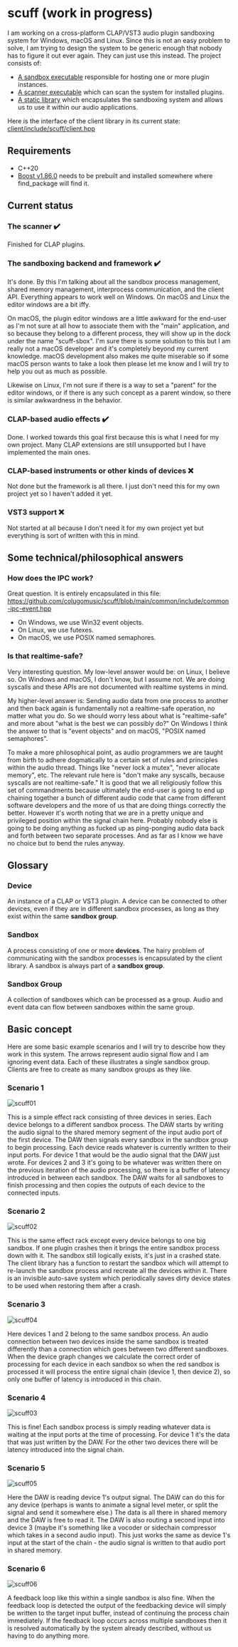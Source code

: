 # scuff (work in progress)
 
I am working on a cross-platform CLAP/VST3 audio plugin sandboxing system for Windows, macOS and Linux. Since this is not an easy problem to solve, I am trying to design the system to be generic enough that nobody has to figure it out ever again. They can just use this instead. The project consists of:
- [A sandbox executable](sbox) responsible for hosting one or more plugin instances.
- [A scanner executable](scan) which can scan the system for installed plugins.
- [A static library](client) which encapsulates the sandboxing system and allows us to use it within our audio applications.

Here is the interface of the client library in its current state: [client/include/scuff/client.hpp](client/include/scuff/client.hpp)

## Requirements

- C++20
- [Boost v1.86.0](https://www.boost.org/users/history/version_1_86_0.html) needs to be prebuilt and installed somewhere where find_package will find it.

## Current status

### The scanner ✔️
Finished for CLAP plugins.

### The sandboxing backend and framework ✔️
It's done. By this I'm talking about all the sandbox process management, shared memory management, interprocess communication, and the client API. Everything appears to work well on Windows. On macOS and Linux the editor windows are a bit iffy.

On macOS, the plugin editor windows are a little awkward for the end-user as I'm not sure at all how to associate them with the "main" application, and so because they belong to a different process, they will show up in the dock under the name "scuff-sbox". I'm sure there is some solution to this but I am really not a macOS developer and it's completely beyond my current knowledge. macOS development also makes me quite miserable so if some macOS person wants to take a look then please let me know and I will try to help you out as much as possible.

Likewise on Linux, I'm not sure if there is a way to set a "parent" for the editor windows, or if there is any such concept as a parent window, so there is similar awkwardness in the behavior.

### CLAP-based audio effects ✔️
Done. I worked towards this goal first because this is what I need for my own project. Many CLAP extensions are still unsupported but I have implemented the main ones.

### CLAP-based instruments or other kinds of devices ❌
Not done but the framework is all there. I just don't need this for my own project yet so I haven't added it yet.

### VST3 support ❌
Not started at all because I don't need it for my own project yet but everything is sort of written with this in mind.

## Some technical/philosophical answers

### How does the IPC work?

Great question. It is entirely encapsulated in this file: https://github.com/colugomusic/scuff/blob/main/common/include/common-ipc-event.hpp

- On Windows, we use Win32 event objects.
- On Linux, we use futexes.
- On macOS, we use POSIX named semaphores.

### Is that realtime-safe?

Very interesting question. My low-level answer would be: on Linux, I believe so. On Windows and macOS, I don't know, but I assume not. We are doing syscalls and these APIs are not documented with realtime systems in mind.

My higher-level answer is: Sending audio data from one process to another and then back again is fundamentally not a realtime-safe operation, no matter what you do. So we should worry less about what is "realtime-safe" and more about "what is the best we can possibly do?" On Windows I think the answer to that is "event objects" and on macOS, "POSIX named semaphores".

To make a more philosophical point, as audio programmers we are taught from birth to adhere dogmatically to a certain set of rules and principles within the audio thread. Things like "never lock a mutex", "never allocate memory", etc. The relevant rule here is "don't make any syscalls, because syscalls are not realtime-safe." It is good that we all religiously follow this set of commandments because ultimately the end-user is going to end up chaining together a bunch of different audio code that came from different software developers and the more of us that are doing things correctly the better. However it's worth noting that we are in a pretty unique and privileged position within the signal chain here. Probably nobody else is going to be doing anything as fucked up as ping-ponging audio data back and forth between two separate processes. And as far as I know we have no choice but to bend the rules anyway.

## Glossary

### Device
An instance of a CLAP or VST3 plugin. A device can be connected to other devices, even if they are in different sandbox processes, as long as they exist within the same **sandbox group**.

### Sandbox
A process consisting of one or more **devices**. The hairy problem of communicating with the sandbox processes is encapsulated by the client library. A sandbox is always part of a **sandbox group**.

### Sandbox Group
A collection of sandboxes which can be processed as a group. Audio and event data can flow between sandboxes within the same group.

## Basic concept

Here are some basic example scenarios and I will try to describe how they work in this system. The arrows represent audio signal flow and I am ignoring event data. Each of these illustrates a single sandbox group. Clients are free to create as many sandbox groups as they like.

### Scenario 1
![scuff01](https://github.com/user-attachments/assets/049b3659-bd3a-4e4f-9c97-8f42e7ebca41)

This is a simple effect rack consisting of three devices in series. Each device belongs to a different sandbox process. The DAW starts by writing the audio signal to the shared memory segment of the input audio port of the first device. The DAW then signals every sandbox in the sandbox group to begin processing. Each device reads whatever is currently written to their input ports. For device 1 that would be the audio signal that the DAW just wrote. For devices 2 and 3 it's going to be whatever was written there on the previous iteration of the audio processing, so there is a buffer of latency introduced in between each sandbox. The DAW waits for all sandboxes to finish processing and then copies the outputs of each device to the connected inputs.

### Scenario 2
![scuff02](https://github.com/user-attachments/assets/69a485d3-82d5-4762-9e86-f9d957715e92)

This is the same effect rack except every device belongs to one big sandbox. If one plugin crashes then it brings the entire sandbox process down with it. The sandbox still logically exists, it's just in a crashed state. The client library has a function to restart the sandbox which will attempt to re-launch the sandbox process and recreate all the devices within it. There is an invisible auto-save system which periodically saves dirty device states to be used when restoring them after a crash.

### Scenario 3
![scuff04](https://github.com/user-attachments/assets/97d7a7b7-fcc0-4fde-a1b0-a1f7088b2e96)

Here devices 1 and 2 belong to the same sandbox process. An audio connection between two devices inside the same sandbox is treated differently than a connection which goes between two different sandboxes. When the device graph changes we calculate the correct order of processing for each device in each sandbox so when the red sandbox is processed it will process the entire signal chain (device 1, then device 2), so only one buffer of latency is introduced in this chain.

### Scenario 4
![scuff03](https://github.com/user-attachments/assets/33a527dc-3d04-4ca9-838c-0b751b54c935)

This is fine! Each sandbox process is simply reading whatever data is waiting at the input ports at the time of processing. For device 1 it's the data that was just written by the DAW. For the other two devices there will be latency introduced into the signal chain.

### Scenario 5
![scuff05](https://github.com/user-attachments/assets/9a9c716f-bea6-4023-95c0-97ce088747af)

Here the DAW is reading device 1's output signal. The DAW can do this for any device (perhaps is wants to animate a signal level meter, or split the signal and send it somewhere else.) The data is all there in shared memory and the DAW is free to read it. The DAW is also routing a second input into device 3 (maybe it's something like a vocoder or sidechain compressor which takes in a second audio input). This just works the same as device 1's input at the start of the chain - the audio signal is written to that audio port in shared memory.

### Scenario 6
![scuff06](https://github.com/user-attachments/assets/5cc893fe-95e2-485b-b3f6-49d9bbf51adc)

A feedback loop like this within a single sandbox is also fine. When the feedback loop is detected the output of the feedbacking device will simply be written to the target input buffer, instead of continuing the process chain immediately. If the feedback loop occurs across multiple sandboxes then it is resolved automatically by the system already described, without us having to do anything more.
